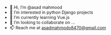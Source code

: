 - 👋 Hi, I’m @asad mahmood
- 👀 I’m interested in python Django projects
- 🌱 I’m currently learning Vue.js
- 💞️ I’m looking to collaborate on ...
- 📫 Reach me at asadmahmodo8470@gmail.com

<!---
asadmahmood19/asadmahmood19 is a ✨ special ✨ repository because its `README.md` (this file) appears on your GitHub profile.
You can click the Preview link to take a look at your changes.
--->
